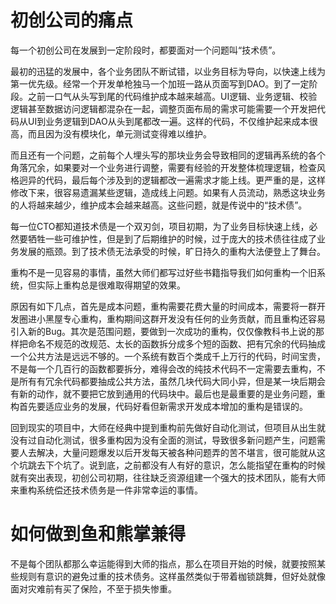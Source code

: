 # 初创公司的痛点

每一个初创公司在发展到一定阶段时，都要面对一个问题叫“技术债”。

最初的迅猛的发展中，各个业务团队不断试错，以业务目标为导向，以快速上线为第一优先级。经常一个开发单枪独马一个加班一路从页面写到DAO。到了一定阶段。之前一口气从头写到尾的代码维护成本越来越高。UI逻辑、业务逻辑、校验逻辑甚至数据访问逻辑都混杂在一起，调整页面布局的需求可能需要一个开发把代码从UI到业务逻辑到DAO从头到尾都改一遍。这样的代码，不仅维护起来成本很高，而且因为没有模块化，单元测试变得难以维护。

而且还有一个问题，之前每个人埋头写的那块业务会导致相同的逻辑再系统的各个角落冗余，如果要对一个业务进行调整，需要有经验的开发整体梳理逻辑，检查风格迥异的代码，最后每个涉及到的逻辑都改一遍需求才能上线。更严重的是，这样修改下来，很容易遗漏某些逻辑，造成线上问题。如果有人员流动，熟悉这块业务的人将越来越少，维护成本会越来越高。这些问题，就是传说中的“技术债”。

每一位CTO都知道技术债是一个双刃剑，项目初期，为了业务目标快速上线，必然要牺牲一些可维护性，但是到了后期维护的时候，过于庞大的技术债往往成了业务发展的瓶颈。到了技术债无法承受的时候，旷日持久的重构大法便登上了舞台。

重构不是一见容易的事情，虽然大师们都写过好些书籍指导我们如何重构一个旧系统，但实际上重构总是很难取得期望的效果。

原因有如下几点，首先是成本问题，重构需要花费大量的时间成本，需要将一群开发圈进小黑屋专心重构，重构期间这群开发没有任何的业务贡献，而且重构还容易引入新的Bug。其次是范围问题，要做到一次成功的重构，仅仅像教科书上说的那样把命名不规范的改规范、太长的函数拆分成多个短的函数、把有冗余的代码抽成一个公共方法是远远不够的。一个系统有数百个类成千上万行的代码，时间宝贵，不是每一个几百行的函数都要拆分，难得会改的纯技术代码不一定需要去重构，不是所有有冗余代码都要抽成公共方法，虽然几块代码大同小异，但是某一块后期会有新的动作，就不要把它放到通用的代码块中。最后也是最重要的是业务问题，重构首先要适应业务的发展，代码好看但新需求开发成本增加的重构是错误的。

回到现实的项目中，大师在经典中提到重构前先做好自动化测试，但项目从出生就没有过自动化测试，很多重构因为没有全面的测试，导致很多新问题产生，问题需要人去解决，大量问题爆发以后开发每天被各种问题弄的苦不堪言，很可能就从这个坑跳去下个坑了。说到底，之前都没有人有好的意识，怎么能指望在重构的时候就有突出表现，初创公司初期，往往缺乏资源组建一个强大的技术团队，能有大师来重构系统偿还技术债务是一件非常幸运的事情。

# 如何做到鱼和熊掌兼得

不是每个团队都那么幸运能得到大师的指点，那么在项目开始的时候，就要按照某些规则有意识的避免过重的技术债务。这样虽然类似于带着枷锁跳舞，但好处就像面对灾难前有买了保险，不至于损失惨重。